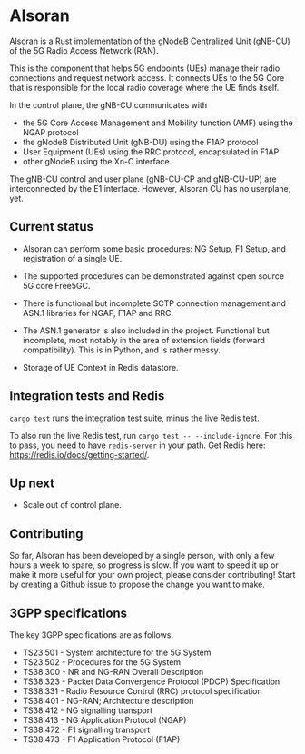 # Alsoran

Alsoran is a Rust implementation of the gNodeB Centralized Unit (gNB-CU) of the 5G Radio Access Network (RAN).

This is the component that helps 5G endpoints (UEs) manage their radio connections and request network access.  It connects UEs to the 5G Core that is responsible for the local radio coverage where the UE finds itself. 

In the control plane, the gNB-CU communicates with  
- the 5G Core Access Management and Mobility function (AMF) using the NGAP protocol
- the gNodeB Distributed Unit (gNB-DU) using the F1AP protocol
- User Equipment (UEs) using the RRC protocol, encapsulated in F1AP
- other gNodeB using the Xn-C interface.

The gNB-CU control and user plane (gNB-CU-CP and gNB-CU-UP) are interconnected by the E1 interface.  However, Alsoran CU has no userplane, yet. 

## Current status

-  Alsoran can perform some basic procedures: NG Setup, F1 Setup, and registration of a single UE.

-  The supported procedures can be demonstrated against open source 5G core Free5GC.  

-  There is functional but incomplete SCTP connection management and ASN.1 libraries for NGAP, F1AP and RRC.

-  The ASN.1 generator is also included in the project.  Functional but incomplete, most notably in the area of extension fields (forward compatibility).  This is in Python, and is rather messy.

-  Storage of UE Context in Redis datastore.

## Integration tests and Redis

`cargo test` runs the integration test suite, minus the live Redis test.  

To also run the live Redis test, run `cargo test -- --include-ignore`.  For this to pass, you need to have `redis-server` in your path.  Get Redis here: https://redis.io/docs/getting-started/.

## Up next

-  Scale out of control plane.

## Contributing

So far, Alsoran has been developed by a single person, with only a few hours a week to spare, so progress is slow.  If you want to speed it up or make it more useful for your own project, please consider contributing!  Start by creating a Github issue to propose the change you want to make.

## 3GPP specifications

The key 3GPP specifications are as follows.

-  TS23.501 - System architecture for the 5G System
-  TS23.502 - Procedures for the 5G System
-  TS38.300 - NR and NG-RAN Overall Description
-  TS38.323 - Packet Data Convergence Protocol (PDCP) Specification
-  TS38.331 - Radio Resource Control (RRC) protocol specification
-  TS38.401 - NG-RAN; Architecture description 
-  TS38.412 - NG signalling transport 
-  TS38.413 - NG Application Protocol (NGAP)
-  TS38.472 - F1 signalling transport
-  TS38.473 - F1 Application Protocol (F1AP)
